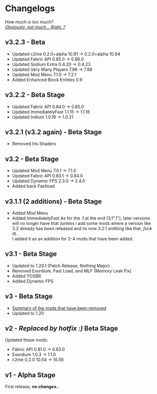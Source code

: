 # Changelogs
*How much is too much?*  
[*Obviously, not much... Right..?*](https://modrinth.com/modpack/liquid/versions)
## v3.2.3 - Beta
- Updated c2me 0.2.0+alpha 10.91 -> 0.2.0+alpha 10.94
- Updated Fabric API 0.85.0 -> 0.86.0
- Updated Sodium Extra 0.4.20 -> 0.4.23
- Updated Very Many Players 7.96 -> 7.98
- Updated Mod Menu 7.1.0 -> 7.2.1
- Added Enhanced Block Entities 0.9

## v3.2.2 - Beta Stage
- Updated Fabric API 0.84.0 -> 0.85.0
- Updated ImmediatelyFast 1.1.15 -> 1.1.16
- Updated Indium 1.0.18 -> 1.0.21
## v3.2.1 (v3.2 again) - Beta Stage
- Removed Iris Shaders
## v3.2 - Beta Stage
- Updated Mod Menu 7.0.1 -> 7.1.0
- Updated Fabric API 0.83.1 -> 0.84.0
- Updated Dynamic FPS 2.3.0 -> 2.4.0
- Added back Fastload

## v3.1.1 (2 additions) - Beta Stage
- Added Mod Menu
- Added ImmediatelyFast
As for the .1 at the end (3.1".1"), later versions will no longer have that (unless i add some mods where a version like 3.2 already has been released and its now 3.2.1 smthing like that, *fuck it*).  
I added it as an addition for 2-4 mods that have been added.

## v3.1 - Beta Stage
- Updated to 1.20.1 (Patch Release, Nothing Major)
- Removed Exordium, Fast Load, and MLF (Memory Leak Fix)
- Added YOSBR
- Added Dynamic FPS

## v3 - Beta Stage
- [Summary of the mods that have been removed](https://github.com/RealmKebab/liquid/milestones?with_issues=no)
- Updated to 1.20

## v2 - *Replaced by hotfix :)* Beta Stage
Updated these mods:
- Fabric API 0.81.0 -> 0.83.0
- Exordium 1.0.3 -> 1.1.0
- c2me 0.2.0 10.54 -> 10.56

## v1 - Alpha Stage
First release, ***no changes..***
